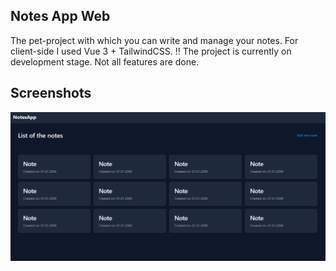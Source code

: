 ## Notes App Web
The pet-project with which you can write and manage your notes. For client-side I used Vue 3 + TailwindCSS.
‼️ The project is currently on development stage. Not all features are done.
## Screenshots
<img src="https://raw.githubusercontent.com/jezmunh/NotesApp-Web/main/screenshots/screenshot1.png" alt="screenshot 1" />
